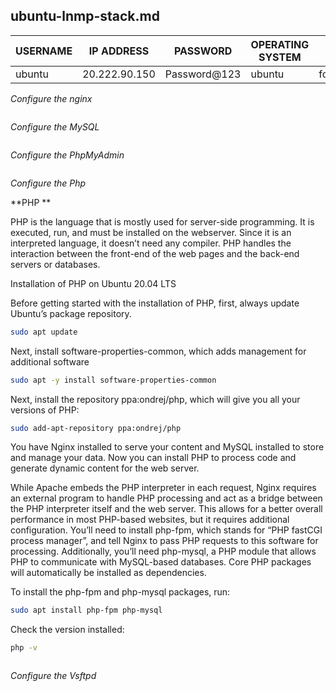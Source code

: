 ## ubuntu-lnmp-stack.md

| USERNAME | IP ADDRESS | PASSWORD | OPERATING SYSTEM | DOMAIN | SSL CERTIFICATE |
|---|---|---|---|---|---|
|ubuntu|20.222.90.150|Password@123| ubuntu | fourtimes.ml | |

_Configure the nginx_

```bash


```

_Configure the MySQL_

```bash


```

_Configure the PhpMyAdmin_

```bash


```

_Configure the Php_

 **PHP **


PHP is the language that is mostly used for server-side programming. It is executed, run, and must be installed on the webserver. Since it is an interpreted language, it doesn’t need any compiler. PHP handles the interaction between the front-end of the web pages and the back-end servers or databases.


Installation of PHP on Ubuntu 20.04 LTS

Before getting started with the installation of PHP, first, always update Ubuntu’s package repository.

```bash
sudo apt update
```

Next, install software-properties-common, which adds management for additional software

```bash
sudo apt -y install software-properties-common
```
Next, install the repository ppa:ondrej/php, which will give you all your versions of PHP:

```bash
sudo add-apt-repository ppa:ondrej/php
```

You have Nginx installed to serve your content and MySQL installed to store and manage your data. Now you can install PHP to process code and generate dynamic content for the web server.

While Apache embeds the PHP interpreter in each request, Nginx requires an external program to handle PHP processing and act as a bridge between the PHP interpreter itself and the web server. This allows for a better overall performance in most PHP-based websites, but it requires additional configuration. You’ll need to install php-fpm, which stands for “PHP fastCGI process manager”, and tell Nginx to pass PHP requests to this software for processing. Additionally, you’ll need php-mysql, a PHP module that allows PHP to communicate with MySQL-based databases. Core PHP packages will automatically be installed as dependencies.

To install the php-fpm and php-mysql packages, run:

```bash
sudo apt install php-fpm php-mysql

```


Check the version installed:

```bash
php -v
```





















```bash


```

_Configure the Vsftpd_

```bash


```
